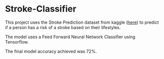 # Stroke-Classifier
This project uses the Stroke Prediction dataset from kaggle ([here](https://www.kaggle.com/datasets/fedesoriano/stroke-prediction-dataset)) to predict if a person 
has a risk of a stroke based on their lifestyles.

The model uses a Feed Forward Neural Network Classifier using Tensorflow.

The final model accuracy achieved was 72%.
